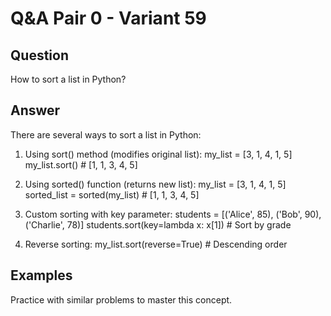 # Q&A Pair 0 - Variant 59

## Question
How to sort a list in Python?

## Answer
There are several ways to sort a list in Python:

1. Using sort() method (modifies original list):
   my_list = [3, 1, 4, 1, 5]
   my_list.sort()  # [1, 1, 3, 4, 5]

2. Using sorted() function (returns new list):
   my_list = [3, 1, 4, 1, 5]
   sorted_list = sorted(my_list)  # [1, 1, 3, 4, 5]

3. Custom sorting with key parameter:
   students = [('Alice', 85), ('Bob', 90), ('Charlie', 78)]
   students.sort(key=lambda x: x[1])  # Sort by grade

4. Reverse sorting:
   my_list.sort(reverse=True)  # Descending order

## Examples
Practice with similar problems to master this concept.